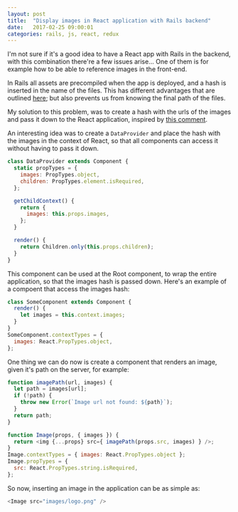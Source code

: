 ```yaml
---
layout: post
title:  "Display images in React application with Rails backend"
date:   2017-02-25 09:00:01
categories: rails, js, react, redux
---
```


I'm not sure if it's a good idea to have a React app with Rails in the backend, with this combination there're a few issues arise... One of them is for example how to be able to reference images in the front-end.

In Rails all assets are precompiled when the app is deployed, and a hash is inserted in the name of the files. This has different advantages that are outlined [here](http://guides.rubyonrails.org/asset_pipeline.html#what-is-fingerprinting-and-why-should-i-care-questionmark); but also prevents us from knowing the final path of the files.

My solution to this problem, was to create a hash with the urls of the images and pass it down to the React application, inspired by [this comment](https://github.com/reactjs/react-rails/issues/211#issuecomment-172884120).

An interesting idea was to create a `DataProvider` and place the hash with the images in the context of React, so that all components can access it without having to pass it down.

```js
class DataProvider extends Component {
  static propTypes = {
    images: PropTypes.object,
    children: PropTypes.element.isRequired,
  };

  getChildContext() {
    return {
      images: this.props.images,
    };
  }

  render() {
    return Children.only(this.props.children);
  }
}
```

This component can be used at the Root component, to wrap the entire application, so that the images hash is passed down. Here's an example of a compoent that access the images hash:

```js
class SomeComponent extends Component {
  render() {
    let images = this.context.images;
  }
}
SomeComponent.contextTypes = {
  images: React.PropTypes.object,
};
```

One thing we can do now is create a component that renders an image, given it's path on the server, for example:

```js
function imagePath(url, images) {
  let path = images[url];
  if (!path) {
    throw new Error(`Image url not found: ${path}`);
  }
  return path;
}

function Image(props, { images }) {
  return <img {...props} src={ imagePath(props.src, images) } />;
}
Image.contextTypes = { images: React.PropTypes.object };
Image.propTypes = {
  src: React.PropTypes.string.isRequired,
};
```

So now, inserting an image in the application can be as simple as:

```js
<Image src="images/logo.png" />
```
